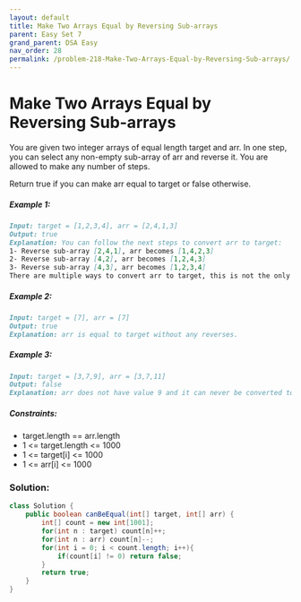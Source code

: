 ```yaml
---
layout: default
title: Make Two Arrays Equal by Reversing Sub-arrays
parent: Easy Set 7
grand_parent: DSA Easy
nav_order: 28
permalink: /problem-218-Make-Two-Arrays-Equal-by-Reversing-Sub-arrays/
---
```

# Make Two Arrays Equal by Reversing Sub-arrays
You are given two integer arrays of equal length target and arr. In one step, you can select any non-empty sub-array of arr and reverse it. You are allowed to make any number of steps.

Return true if you can make arr equal to target or false otherwise.

##### Example 1:
```markdown
Input: target = [1,2,3,4], arr = [2,4,1,3]
Output: true
Explanation: You can follow the next steps to convert arr to target:
1- Reverse sub-array [2,4,1], arr becomes [1,4,2,3]
2- Reverse sub-array [4,2], arr becomes [1,2,4,3]
3- Reverse sub-array [4,3], arr becomes [1,2,3,4]
There are multiple ways to convert arr to target, this is not the only way to do so.
```
##### Example 2:
```markdown
Input: target = [7], arr = [7]
Output: true
Explanation: arr is equal to target without any reverses.
```
##### Example 3:
```markdown
Input: target = [3,7,9], arr = [3,7,11]
Output: false
Explanation: arr does not have value 9 and it can never be converted to target.
```
##### Constraints:
* target.length == arr.length
* 1 <= target.length <= 1000
* 1 <= target[i] <= 1000
* 1 <= arr[i] <= 1000

### Solution:
```java
class Solution {
    public boolean canBeEqual(int[] target, int[] arr) {
        int[] count = new int[1001];
        for(int n : target) count[n]++;
        for(int n : arr) count[n]--;
        for(int i = 0; i < count.length; i++){
            if(count[i] != 0) return false;
        }
        return true;
    }
}
```